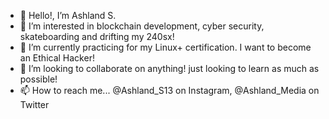 - 👋 Hello!, I’m Ashland S.
- 👀 I’m interested in blockchain development, cyber security, skateboarding and drifting my 240sx!
- 🌱 I’m currently practicing for my Linux+ certification. I want to become an Ethical Hacker!
- 💞️ I’m looking to collaborate on anything! just looking to learn as much as possible!
- 📫 How to reach me... @Ashland_S13 on Instagram, @Ashland_Media on Twitter

<!---
agoett89/agoett89 is a ✨ special ✨ repository because its `README.md` (this file) appears on your GitHub profile.
You can click the Preview link to take a look at your changes.
--->
